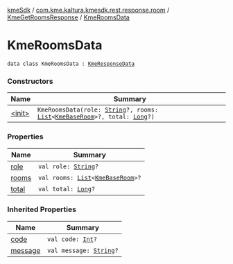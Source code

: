 [kmeSdk](../../../index.md) / [com.kme.kaltura.kmesdk.rest.response.room](../../index.md) / [KmeGetRoomsResponse](../index.md) / [KmeRoomsData](./index.md)

# KmeRoomsData

`data class KmeRoomsData : `[`KmeResponseData`](../../../com.kme.kaltura.kmesdk.rest.response/-kme-response-data/index.md)

### Constructors

| Name | Summary |
|---|---|
| [&lt;init&gt;](-init-.md) | `KmeRoomsData(role: `[`String`](https://kotlinlang.org/api/latest/jvm/stdlib/kotlin/-string/index.html)`?, rooms: `[`List`](https://kotlinlang.org/api/latest/jvm/stdlib/kotlin.collections/-list/index.html)`<`[`KmeBaseRoom`](../../-kme-base-room/index.md)`>?, total: `[`Long`](https://kotlinlang.org/api/latest/jvm/stdlib/kotlin/-long/index.html)`?)` |

### Properties

| Name | Summary |
|---|---|
| [role](role.md) | `val role: `[`String`](https://kotlinlang.org/api/latest/jvm/stdlib/kotlin/-string/index.html)`?` |
| [rooms](rooms.md) | `val rooms: `[`List`](https://kotlinlang.org/api/latest/jvm/stdlib/kotlin.collections/-list/index.html)`<`[`KmeBaseRoom`](../../-kme-base-room/index.md)`>?` |
| [total](total.md) | `val total: `[`Long`](https://kotlinlang.org/api/latest/jvm/stdlib/kotlin/-long/index.html)`?` |

### Inherited Properties

| Name | Summary |
|---|---|
| [code](../../../com.kme.kaltura.kmesdk.rest.response/-kme-response-data/code.md) | `val code: `[`Int`](https://kotlinlang.org/api/latest/jvm/stdlib/kotlin/-int/index.html)`?` |
| [message](../../../com.kme.kaltura.kmesdk.rest.response/-kme-response-data/message.md) | `val message: `[`String`](https://kotlinlang.org/api/latest/jvm/stdlib/kotlin/-string/index.html)`?` |
